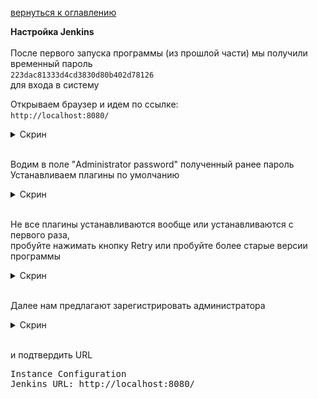 <a href="/README.md">вернуться к оглавлению</a>

<b>Настройка Jenkins</b> <br><br>
После первого запуска программы (из прошлой части) мы получили временный пароль <br>
`223dac81333d4cd3830d80b402d78126` <br>
для входа в систему<br>

Открываем браузер и идем по ссылке:<br>
`http://localhost:8080/ `
<details>
<summary>Скрин</summary>
<img src="login.png" alt=""/>
</details> <br>

Водим в поле "Administrator password" полученный ранее пароль<br>
Устанавливаем плагины по умолчанию
<details>
<summary>Скрин</summary>
<img src="plugins.png" alt=""/>
</details> <br>

Не все плагины устанавливаются вообще или устанавливаются с первого раза,<br>
пробуйте нажимать кнопку Retry или пробуйте более старые версии программы<br>
<details>
<summary>Скрин</summary>
<img src="getting_started.png" alt=""/>
</details> <br>

Далее нам предлагают зарегистрировать администратора <br>
<details>
<summary>Скрин</summary>
<img src="admin.png" alt=""/>
</details> <br>

и подтвердить URL
<pre>
Instance Configuration
Jenkins URL: http://localhost:8080/
</pre>